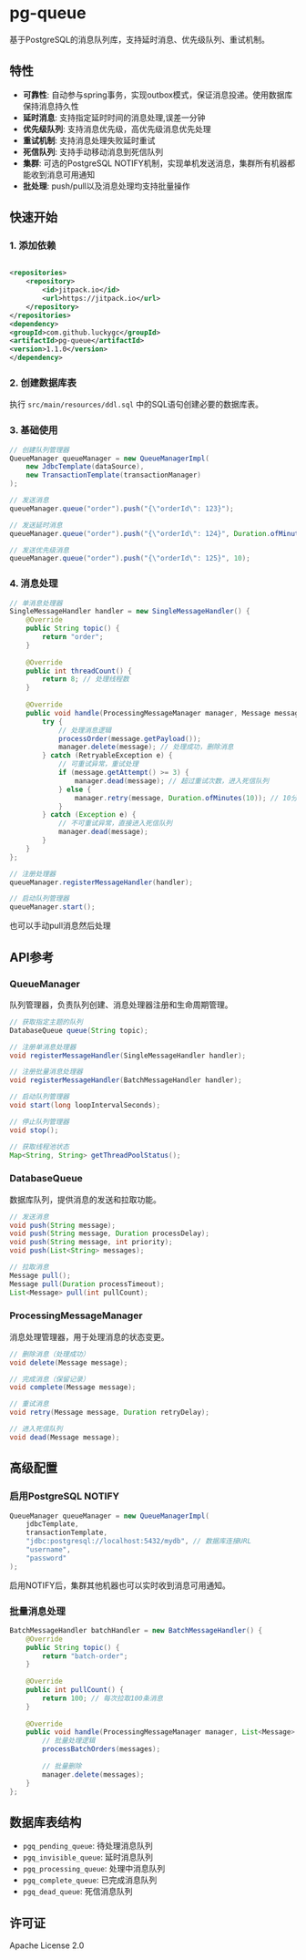# pg-queue

基于PostgreSQL的消息队列库，支持延时消息、优先级队列、重试机制。

## 特性

- **可靠性**: 自动参与spring事务，实现outbox模式，保证消息投递。使用数据库保持消息持久性
- **延时消息**: 支持指定延时时间的消息处理,误差一分钟
- **优先级队列**: 支持消息优先级，高优先级消息优先处理
- **重试机制**: 支持消息处理失败延时重试
- **死信队列**: 支持手动移动消息到死信队列
- **集群**: 可选的PostgreSQL NOTIFY机制，实现单机发送消息，集群所有机器都能收到消息可用通知
- **批处理**: push/pull以及消息处理均支持批量操作

## 快速开始

### 1. 添加依赖

```xml

<repositories>
    <repository>
        <id>jitpack.io</id>
        <url>https://jitpack.io</url>
    </repository>
</repositories>
<dependency>
<groupId>com.github.luckygc</groupId>
<artifactId>pg-queue</artifactId>
<version>1.1.0</version>
</dependency>
```

### 2. 创建数据库表

执行 `src/main/resources/ddl.sql` 中的SQL语句创建必要的数据库表。

### 3. 基础使用

```java
// 创建队列管理器
QueueManager queueManager = new QueueManagerImpl(
    new JdbcTemplate(dataSource),
    new TransactionTemplate(transactionManager)
);

// 发送消息
queueManager.queue("order").push("{\"orderId\": 123}");

// 发送延时消息
queueManager.queue("order").push("{\"orderId\": 124}", Duration.ofMinutes(5));

// 发送优先级消息
queueManager.queue("order").push("{\"orderId\": 125}", 10);
```

### 4. 消息处理

```java
// 单消息处理器
SingleMessageHandler handler = new SingleMessageHandler() {
    @Override
    public String topic() {
        return "order";
    }
    
    @Override
    public int threadCount() {
        return 8; // 处理线程数
    }
    
    @Override
    public void handle(ProcessingMessageManager manager, Message message) {
        try {
            // 处理消息逻辑
            processOrder(message.getPayload());
            manager.delete(message); // 处理成功，删除消息
        } catch (RetryableException e) {
            // 可重试异常，重试处理
            if (message.getAttempt() >= 3) {
                manager.dead(message); // 超过重试次数，进入死信队列
            } else {
                manager.retry(message, Duration.ofMinutes(10)); // 10分钟后重试
            }
        } catch (Exception e) {
            // 不可重试异常，直接进入死信队列
            manager.dead(message);
        }
    }
};

// 注册处理器
queueManager.registerMessageHandler(handler);

// 启动队列管理器
queueManager.start();
```
也可以手动pull消息然后处理

## API参考

### QueueManager

队列管理器，负责队列创建、消息处理器注册和生命周期管理。

```java
// 获取指定主题的队列
DatabaseQueue queue(String topic);

// 注册单消息处理器
void registerMessageHandler(SingleMessageHandler handler);

// 注册批量消息处理器  
void registerMessageHandler(BatchMessageHandler handler);

// 启动队列管理器
void start(long loopIntervalSeconds);

// 停止队列管理器
void stop();

// 获取线程池状态
Map<String, String> getThreadPoolStatus();
```

### DatabaseQueue

数据库队列，提供消息的发送和拉取功能。

```java
// 发送消息
void push(String message);
void push(String message, Duration processDelay);
void push(String message, int priority);
void push(List<String> messages);

// 拉取消息
Message pull();
Message pull(Duration processTimeout);
List<Message> pull(int pullCount);
```

### ProcessingMessageManager

消息处理管理器，用于处理消息的状态变更。

```java
// 删除消息（处理成功）
void delete(Message message);

// 完成消息（保留记录）
void complete(Message message);

// 重试消息
void retry(Message message, Duration retryDelay);

// 进入死信队列
void dead(Message message);
```

## 高级配置

### 启用PostgreSQL NOTIFY

```java
QueueManager queueManager = new QueueManagerImpl(
    jdbcTemplate,
    transactionTemplate,
    "jdbc:postgresql://localhost:5432/mydb", // 数据库连接URL
    "username",
    "password"
);
```

启用NOTIFY后，集群其他机器也可以实时收到消息可用通知。

### 批量消息处理

```java
BatchMessageHandler batchHandler = new BatchMessageHandler() {
    @Override
    public String topic() {
        return "batch-order";
    }
    
    @Override
    public int pullCount() {
        return 100; // 每次拉取100条消息
    }
    
    @Override
    public void handle(ProcessingMessageManager manager, List<Message> messages) {
        // 批量处理逻辑
        processBatchOrders(messages);
        
        // 批量删除
        manager.delete(messages);
    }
};
```

## 数据库表结构

- `pgq_pending_queue`: 待处理消息队列
- `pgq_invisible_queue`: 延时消息队列  
- `pgq_processing_queue`: 处理中消息队列
- `pgq_complete_queue`: 已完成消息队列
- `pgq_dead_queue`: 死信消息队列

## 许可证

Apache License 2.0
